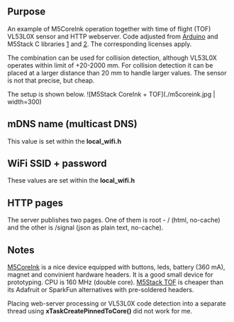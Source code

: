 ## Purpose
An example of M5CoreInk operation together with time of flight (TOF) VL53L0X sensor and HTTP webserver.
Code adjusted from [Arduino](https://docs.arduino.cc/) and M5Stack C libraries [1](https://github.com/m5stack/M5Core-Ink) and [2](https://github.com/m5stack/M5Unit-TOF). The corresponding licenses apply.

The combination can be used for collision detection, although VL53L0X operates within limit of +20-2000 mm. For collision detection it can be placed at a larger distance than 20 mm to handle larger values. The sensor is not that precise, but cheap. 

The setup is shown below.
![M5Stack CoreInk + TOF](./m5coreink.jpg | width=300)

## mDNS name (multicast DNS)
This value is set within the __local_wifi.h__

## WiFi SSID + password
These values are set within the __local_wifi.h__

## HTTP pages
The server publishes two pages. One of them is root - / (html, no-cache) and the other is /signal (json as plain text, no-cache).

## Notes
[M5CoreInk](https://docs.m5stack.com/en/core/coreink) is a nice device equipped with buttons, leds, battery (360 mA), magnet and convinient hardware headers.
It is a good small device for prototyping. CPU is 160 MHz (double core). [M5Stack TOF](https://docs.m5stack.com/en/unit/TOF) is cheaper than its Adafruit or SparkFun alternatives with pre-soldered headers.

Placing web-server processing or VL53L0X code detection into a separate thread using __xTaskCreatePinnedToCore()__ did not work for me.
